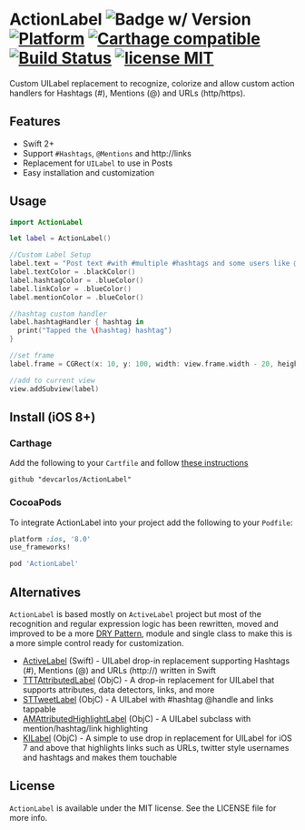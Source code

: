 # ActionLabel ![Badge w/ Version](https://cocoapod-badges.herokuapp.com/v/ActionLabel/badge.png) [![Platform](https://img.shields.io/cocoapods/p/ActionLabel.svg)](http://cocoadocs.org/docsets/ActionLabel/) [![Carthage compatible](https://img.shields.io/badge/Carthage-compatible-4BC51D.svg?style=flat)](https://github.com/Carthage/Carthage) [![Build Status](https://travis-ci.org/devcarlos/ActionLabel.svg)](https://travis-ci.org/devcarlos/ActionLabel) [![license MIT](https://img.shields.io/cocoapods/l/ActionLabel.svg)](http://opensource.org/licenses/MIT)

Custom UILabel replacement to recognize, colorize and allow custom action handlers for Hashtags (#), Mentions (@) and URLs (http/https).

## Features

* Swift 2+
* Support `#Hashtags`, `@Mentions` and http://links
* Replacement for `UILabel` to use in Posts
* Easy installation and customization

## Usage

```swift
import ActionLabel

let label = ActionLabel()

//Custom Label Setup
label.text = "Post text #with #multiple #hashtags and some users like @carlosalcala or @twitter. Links are also supported like  http://www.apple.com or http://www.twitter.com/carlosalcala"
label.textColor = .blackColor()
label.hashtagColor = .blueColor()
label.linkColor = .blueColor()
label.mentionColor = .blueColor()

//hashtag custom handler
label.hashtagHandler { hashtag in
  print("Tapped the \(hashtag) hashtag")
}

//set frame
label.frame = CGRect(x: 10, y: 100, width: view.frame.width - 20, height: 500)

//add to current view
view.addSubview(label)

```

## Install (iOS 8+)

### Carthage

Add the following to your `Cartfile` and follow [these instructions](https://github.com/Carthage/Carthage#adding-frameworks-to-an-application)

```
github "devcarlos/ActionLabel"
```

### CocoaPods

To integrate ActionLabel into your project add the following to your `Podfile`:

```ruby
platform :ios, '8.0'
use_frameworks!

pod 'ActionLabel'
```

## Alternatives

`ActionLabel` is based mostly on `ActiveLabel` project but most of the recognition and regular expression logic has been rewritten, moved and improved to be a more [DRY Pattern](https://en.wikipedia.org/wiki/Don%27t_repeat_yourself), module and single class to make this is a more simple control ready for customization.

* [ActiveLabel](https://github.com/optonaut/ActiveLabel.swift) (Swift) - UILabel drop-in replacement supporting Hashtags (#), Mentions (@) and URLs (http://) written in Swift
* [TTTAttributedLabel](https://github.com/TTTAttributedLabel/TTTAttributedLabel) (ObjC) - A drop-in replacement for UILabel that supports attributes, data detectors, links, and more
* [STTweetLabel](https://github.com/SebastienThiebaud/STTweetLabel) (ObjC) - A UILabel with #hashtag @handle and links tappable
* [AMAttributedHighlightLabel](https://github.com/rootd/AMAttributedHighlightLabel) (ObjC) - A UILabel subclass with mention/hashtag/link highlighting
* [KILabel](https://github.com/Krelborn/KILabel) (ObjC) - A simple to use drop in replacement for UILabel for iOS 7 and above that highlights links such as URLs, twitter style usernames and hashtags and makes them touchable


## License

`ActionLabel` is available under the MIT license. See the LICENSE file for more info.

